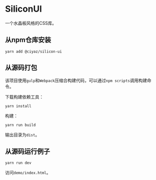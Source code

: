 # SiliconUI

一个水晶板风格的CSS库。

## 从npm仓库安装

```
yarn add @ciyaz/silicon-ui
```

## 从源码打包

该项目使用`gulp`和`Webpack`压缩合构建代码，可以通过`npm scripts`调用构建命令。

下载构建依赖工具：
```
yarn install
```

构建：
```
yarn run build
```

输出目录为`dist`。

## 从源码运行例子

```
yarn run dev
```

访问`demo/index.html`。
